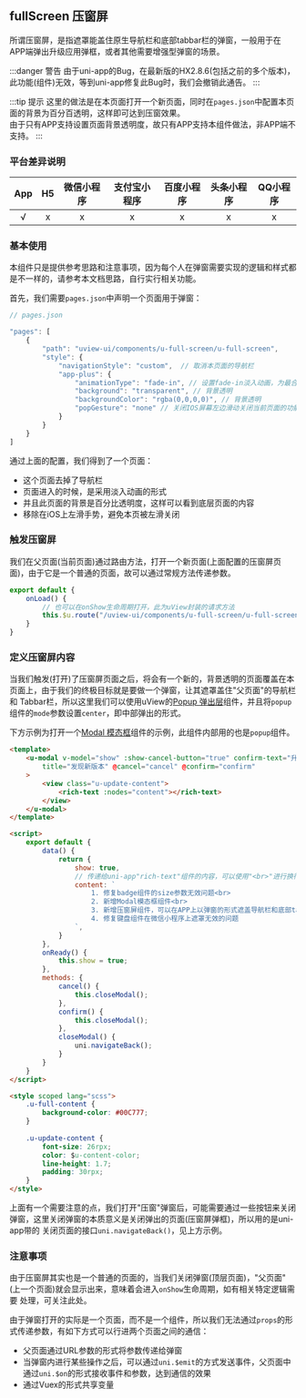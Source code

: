 ## fullScreen 压窗屏

所谓压窗屏，是指遮罩能盖住原生导航栏和底部tabbar栏的弹窗，一般用于在APP端弹出升级应用弹框，或者其他需要增强型弹窗的场景。

<demo-model url="/pages/componentsA/fullScreen/index"></demo-model>


:::danger 警告
由于uni-app的Bug，在最新版的HX2.8.6(包括之前的多个版本)，此功能(组件)无效，等到uni-app修复此Bug时，我们会撤销此通告。
:::


:::tip 提示
这里的做法是在本页面打开一个新页面，同时在`pages.json`中配置本页面的背景为百分百透明，这样即可达到压窗效果。  
由于只有APP支持设置页面背景透明度，故只有APP支持本组件做法，非APP端不支持。
:::


### 平台差异说明

|App|H5|微信小程序|支付宝小程序|百度小程序|头条小程序|QQ小程序|
|:-:|:-:|:-:|:-:|:-:|:-:|:-:|
|√|x|x|x|x|x|x|

### 基本使用

本组件只是提供参考思路和注意事项，因为每个人在弹窗需要实现的逻辑和样式都是不一样的，请参考本文档思路，自行实行相关功能。

首先，我们需要`pages.json`中声明一个页面用于弹窗：

```js
// pages.json

"pages": [
	{
		"path": "uview-ui/components/u-full-screen/u-full-screen",
		"style": {
			"navigationStyle": "custom",  // 取消本页面的导航栏
			"app-plus": {
				"animationType": "fade-in", // 设置fade-in淡入动画，为最合理的动画类型
				"background": "transparent", // 背景透明
				"backgroundColor": "rgba(0,0,0,0)", // 背景透明
				"popGesture": "none" // 关闭IOS屏幕左边滑动关闭当前页面的功能
			}
		}
	}
]
```

通过上面的配置，我们得到了一个页面：
- 这个页面去掉了导航栏
- 页面进入的时候，是采用淡入动画的形式
- 并且此页面的背景是百分比透明度，这样可以看到底层页面的内容
- 移除在iOS上左滑手势，避免本页被左滑关闭


### 触发压窗屏

我们在父页面(当前页面)通过路由方法，打开一个新页面(上面配置的压窗屏页面)，由于它是一个普通的页面，故可以通过常规方法传递参数。

```js
export default {
	onLoad() {
		// 也可以在onShow生命周期打开，此为uView封装的请求方法
		this.$u.route("/uview-ui/components/u-full-screen/u-full-screen?id=1");
	}
}
```


### 定义压窗屏内容

当我们触发(打开)了压窗屏页面之后，将会有一个新的，背景透明的页面覆盖在本页面上，由于我们的终极目标就是要做一个弹窗，让其遮罩盖住"父页面"的导航栏和
Tabbar栏，所以这里我们可以使用uView的[Popup 弹出层](/components/popup.html)组件，并且将`popup`组件的`mode`参数设置`center`，即中部弹出的形式。

下方示例为打开一个[Modal 模态框](/components/modal.html)组件的示例，此组件内部用的也是`popup`组件。

```html
<template>
	<u-modal v-model="show" :show-cancel-button="true" confirm-text="升级"
		title="发现新版本" @cancel="cancel" @confirm="confirm"
	>
		<view class="u-update-content">
			<rich-text :nodes="content"></rich-text>
		</view>
	</u-modal>
</template>

<script>
	export default {
		data() {
			return {
				show: true,
				// 传递给uni-app"rich-text"组件的内容，可以使用"<br>"进行换行
				content: `
					1. 修复badge组件的size参数无效问题<br>
					2. 新增Modal模态框组件<br>
					3. 新增压窗屏组件，可以在APP上以弹窗的形式遮盖导航栏和底部tabbar<br>
					4. 修复键盘组件在微信小程序上遮罩无效的问题
				`,
			}
		},
		onReady() {
			this.show = true;
		},
		methods: {
			cancel() {
				this.closeModal();
			},
			confirm() {
				this.closeModal();
			},
			closeModal() {
				uni.navigateBack();
			}
		}
	}
</script>

<style scoped lang="scss">
	.u-full-content {
		background-color: #00C777;
	}
	
	.u-update-content {
		font-size: 26rpx;
		color: $u-content-color;
		line-height: 1.7;
		padding: 30rpx;
	}
</style>
```

上面有一个需要注意的点，我们打开"压窗"弹窗后，可能需要通过一些按钮来关闭弹窗，这里关闭弹窗的本质意义是关闭弹出的页面(压窗屏弹框)，所以用的是uni-app带的
关闭页面的接口`uni.navigateBack()`，见上方示例。


### 注意事项

由于压窗屏其实也是一个普通的页面的，当我们关闭弹窗(顶层页面)，"父页面"(上一个页面)就会显示出来，意味着会进入`onShow`生命周期，如有相关特定逻辑需要
处理，可关注此处。

由于弹窗打开的实际是一个页面，而不是一个组件，所以我们无法通过`props`的形式传递参数，有如下方式可以行进两个页面之间的通信：

- 父页面通过URL参数的形式将参数传递给弹窗
- 当弹窗内进行某些操作之后，可以通过`uni.$emit`的方式发送事件，父页面中通过`uni.$on`的形式接收事件和参数，达到通信的效果
- 通过Vuex的形式共享变量

